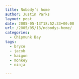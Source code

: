 ```yaml
---
title: Nobody’s home
author: Justin Parks
layout: post
date: 2005-05-13T18:52:33+00:00
url: /2005/05/13/nobodys-home/
categories:
  - Chipmunk Bay
tags:
  - bryce
  - jacob
  - kaigon
  - monkey
  - ninja

---
```

